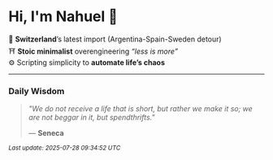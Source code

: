 # Hi, I'm Nahuel :tiger:

📍 **Switzerland**’s latest import (Argentina-Spain-Sweden detour)  
⛩️ **Stoic minimalist** overengineering *“less is more”*  
⚙️ Scripting simplicity to **automate life’s chaos**

---

### Daily Wisdom
> _"We do not receive a life that is short, but rather we make it so; we are not beggar in it, but spendthrifts."_  
>
> — **Seneca**

<sub>*Last update: 2025-07-28 09:34:52 UTC*</sub>


